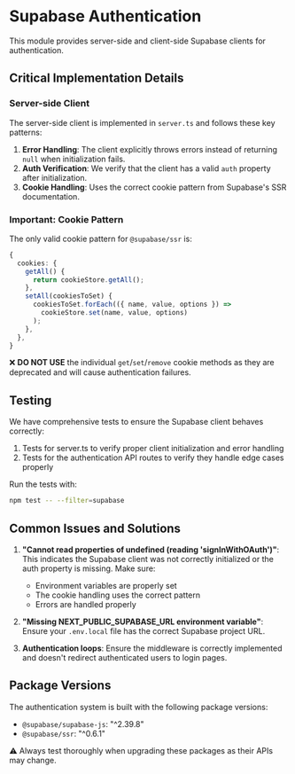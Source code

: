 # Supabase Authentication

This module provides server-side and client-side Supabase clients for authentication.

## Critical Implementation Details

### Server-side Client

The server-side client is implemented in `server.ts` and follows these key patterns:

1. **Error Handling**: The client explicitly throws errors instead of returning `null` when initialization fails.
2. **Auth Verification**: We verify that the client has a valid `auth` property after initialization.
3. **Cookie Handling**: Uses the correct cookie pattern from Supabase's SSR documentation.

### Important: Cookie Pattern

The only valid cookie pattern for `@supabase/ssr` is:

```typescript
{
  cookies: {
    getAll() {
      return cookieStore.getAll();
    },
    setAll(cookiesToSet) {
      cookiesToSet.forEach(({ name, value, options }) =>
        cookieStore.set(name, value, options)
      );
    },
  },
}
```

❌ **DO NOT USE** the individual `get`/`set`/`remove` cookie methods as they are deprecated and will cause authentication failures.

## Testing

We have comprehensive tests to ensure the Supabase client behaves correctly:

1. Tests for server.ts to verify proper client initialization and error handling
2. Tests for the authentication API routes to verify they handle edge cases properly

Run the tests with:

```bash
npm test -- --filter=supabase
```

## Common Issues and Solutions

1. **"Cannot read properties of undefined (reading 'signInWithOAuth')"**: This indicates the Supabase client was not correctly initialized or the auth property is missing. Make sure:
   - Environment variables are properly set
   - The cookie handling uses the correct pattern
   - Errors are handled properly

2. **"Missing NEXT_PUBLIC_SUPABASE_URL environment variable"**: Ensure your `.env.local` file has the correct Supabase project URL.

3. **Authentication loops**: Ensure the middleware is correctly implemented and doesn't redirect authenticated users to login pages.

## Package Versions

The authentication system is built with the following package versions:

- `@supabase/supabase-js`: "^2.39.8"
- `@supabase/ssr`: "^0.6.1"

⚠️ Always test thoroughly when upgrading these packages as their APIs may change.